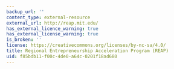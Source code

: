 ```yaml
---
backup_url: ''
content_type: external-resource
external_url: http://reap.mit.edu/
has_external_licence_warning: true
has_external_license_warning: true
is_broken: ''
license: https://creativecommons.org/licenses/by-nc-sa/4.0/
title: Regional Entrepreneurship Acceleration Program (REAP)
uid: f85bdb11-f00c-4de0-a64c-0201f18ad680
---
```

